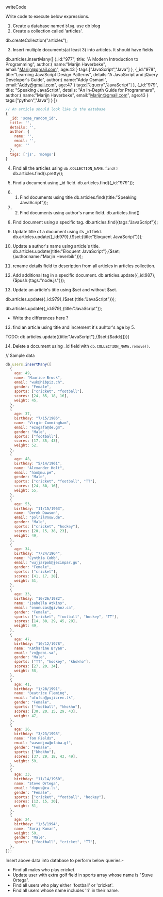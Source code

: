 writeCode

Write code to execute below expressions.

1. Create a database named `blog`.
use db blog
2. Create a collection called 'articles'.

db.createCollection("articles");

3. Insert multiple documents(at least 3) into articles. It should have fields

db.articles.insertMany([
  {_id:"977", title: "A Modern Introduction to Programming",
  author:{
    name:"Marijn Haverbeke",
    email:"Marijn@gmail.com",
    age:43
  }
  tags:["JavaScript","Java"]
  },
  {_id:"978", title:"Learning JavaScript Design Patterns", details:"A JavaScript and jQuery Developer's Guide",
  author:{
    name:"Addy Osmani",
    email:"Addy@gmail.com",
    age:47
  }
  tags:["Jquery","JavaScript"]
  },
  {_id:"979", title: "Speaking JavaScript", details: "An In-Depth Guide for Programmers",
  author:{
    name:"Marijn Haverbeke",
    email:"Marijn@gmail.com",
    age:43
  }
  tags:["python","Java"]
  }
])

```js
// An article should look like in the database
{
  _id: 'some_random_id',
  title: '',
  details: '',
  author: {
    name: '',
    email: '',
    age: ''
  },
  tags: ['js', 'mongo']
}
```

4. Find all the articles using `db.COLLECTION_NAME.find()`
db.articles.find().pretty();

5. Find a document using \_id field.
db.articles.find({_id:"979"});

6. 1. Find documents using title
db.articles.find({title:"Speaking JavaScript"});

7. 2. Find documents using author's name field.
db.articles.find()

8. Find document using a specific tag.
db.articles.find({tags:"JavaScript"});

9. Update title of a document using its \_id field.
db.articles.update({_id:979},{$set:{title:"Eloquent JavaScript"}});

10. Update a author's name using article's title.
db.articles.update({title:"Eloquent JavaScript"},{$set;{author.name:"Marjin Heverbik"}});

11. rename details field to description from all articles in articles collection.
12. Add additional tag in a specific document.
db.articles.update({_id:987},{$push:{tags:"node.js"}});

13. Update an article's title using $set and without $set.

db.articles.update({_id:979},{$set:{title:"JavaScript"}});

db.articles.update({_id:979},{title:"JavaScript"});

- Write the differences here ?

13. find an article using title and increment it's auhtor's age by 5.

TODO: db.articles.update({title:"JavaScript"},{$set:{$add:[]}})

14. Delete a document using \_id field with `db.COLLECTION_NAME.remove()`.

// Sample data

```js
db.users.insertMany([
  {
    age: 49,
    name: "Maurice Brock",
    email: "wuk@hibpiz.ch",
    gender: "Female",
    sports: ["cricket", "football"],
    scores: [24, 35, 18, 16],
    weight: 45,
  },
  {
    age: 37,
    birthday: "7/15/1986",
    name: "Virgie Cunningham",
    email: "ezogafa@de.gm",
    gender: "Male",
    sports: ["football"],
    scores: [17, 35, 43],
    weight: 52,
  },
  {
    age: 48,
    birthday: "5/14/1961",
    name: "Alexander Holt",
    email: "han@mu.pe",
    gender: "Male",
    sports: ["cricket", "football", "TT"],
    scores: [24, 30, 16],
    weight: 55,
  },
  {
    age: 53,
    birthday: "11/15/1963",
    name: "Derek Dawson",
    email: "polril@now.de",
    gender: "Male",
    sports: ["cricket", "hockey"],
    scores: [20, 15, 38, 23],
    weight: 49,
  },
  {
    age: 34,
    birthday: "7/24/1964",
    name: "Cynthia Cobb",
    email: "wujjarpob@jecimpar.gu",
    gender: "Female",
    sports: ["cricket"],
    scores: [41, 17, 28],
    weight: 51,
  },
  {
    age: 33,
    birthday: "10/26/1982",
    name: "Isabella Atkins",
    email: "ononuzas@givhoz.ca",
    gender: "Female",
    sports: ["cricket", "football", "hockey", "TT"],
    scores: [14, 38, 29, 45, 20],
    weight: 49,
  },
  {
    age: 47,
    birthday: "10/12/1978",
    name: "Katharine Bryan",
    email: "zo@pebi.sa",
    gender: "Male",
    sports: ["TT", "hockey", "khokho"],
    scores: [27, 20, 34],
    weight: 58,
  },
  {
    age: 41,
    birthday: "1/28/1991",
    name: "Beatrice Fleming",
    email: "ufufsa@pujizren.tk",
    gender: "Female",
    sports: ["football", "khokho"],
    scores: [30, 20, 15, 29, 43],
    weight: 47,
  },
  {
    age: 26,
    birthday: "3/23/1998",
    name: "Tom Fields",
    email: "wasodjow@ofaba.gf",
    gender: "Female",
    sports: ["khokho"],
    scores: [37, 29, 18, 43, 49],
    weight: 50,
  },
  {
    age: 33,
    birthday: "11/14/1960",
    name: "Steve Ortega",
    email: "dupus@ca.ls",
    gender: "Female",
    sports: ["cricket", "football", "hockey"],
    scores: [12, 15, 20],
    weight: 51,
  },
  {
    age: 24,
    birthday: "1/5/1994",
    name: "Suraj Kumar",
    weight: 50,
    gender: "Male",
    sports: ["football", "cricket", "TT"],
  },
]);
```

Insert above data into database to perform below queries:-

- Find all males who play cricket.
- Update user with extra golf field in sports array whose name is "Steve Ortega".
- Find all users who play either 'football' or 'cricket'.
- Find all users whose name includes 'ri' in their name.
